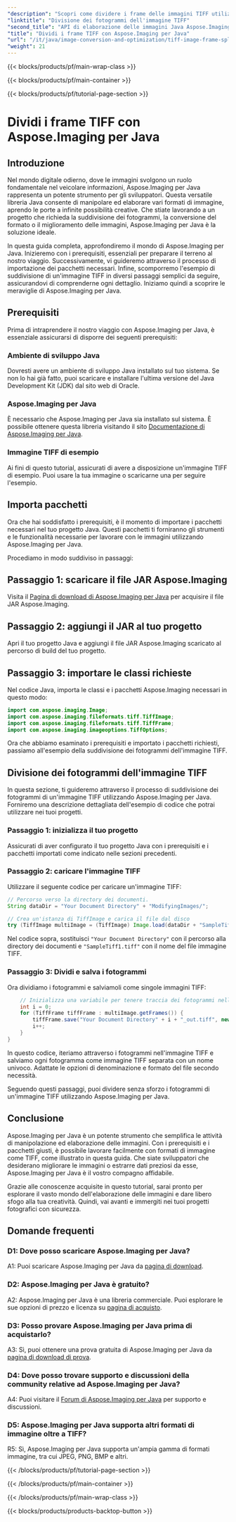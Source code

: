 ```yaml
---
"description": "Scopri come dividere i frame delle immagini TIFF utilizzando Aspose.Imaging per Java. Guida dettagliata con prerequisiti, esempi di codice e FAQ per gli sviluppatori."
"linktitle": "Divisione dei fotogrammi dell'immagine TIFF"
"second_title": "API di elaborazione delle immagini Java Aspose.Imaging"
"title": "Dividi i frame TIFF con Aspose.Imaging per Java"
"url": "/it/java/image-conversion-and-optimization/tiff-image-frame-splitting/"
"weight": 21
---
```


{{< blocks/products/pf/main-wrap-class >}}

{{< blocks/products/pf/main-container >}}

{{< blocks/products/pf/tutorial-page-section >}}

# Dividi i frame TIFF con Aspose.Imaging per Java

## Introduzione

Nel mondo digitale odierno, dove le immagini svolgono un ruolo fondamentale nel veicolare informazioni, Aspose.Imaging per Java rappresenta un potente strumento per gli sviluppatori. Questa versatile libreria Java consente di manipolare ed elaborare vari formati di immagine, aprendo le porte a infinite possibilità creative. Che stiate lavorando a un progetto che richieda la suddivisione dei fotogrammi, la conversione del formato o il miglioramento delle immagini, Aspose.Imaging per Java è la soluzione ideale.

In questa guida completa, approfondiremo il mondo di Aspose.Imaging per Java. Inizieremo con i prerequisiti, essenziali per preparare il terreno al nostro viaggio. Successivamente, vi guideremo attraverso il processo di importazione dei pacchetti necessari. Infine, scomporremo l'esempio di suddivisione di un'immagine TIFF in diversi passaggi semplici da seguire, assicurandovi di comprenderne ogni dettaglio. Iniziamo quindi a scoprire le meraviglie di Aspose.Imaging per Java.

## Prerequisiti

Prima di intraprendere il nostro viaggio con Aspose.Imaging per Java, è essenziale assicurarsi di disporre dei seguenti prerequisiti:

### Ambiente di sviluppo Java
Dovresti avere un ambiente di sviluppo Java installato sul tuo sistema. Se non lo hai già fatto, puoi scaricare e installare l'ultima versione del Java Development Kit (JDK) dal sito web di Oracle.

### Aspose.Imaging per Java
È necessario che Aspose.Imaging per Java sia installato sul sistema. È possibile ottenere questa libreria visitando il sito [Documentazione di Aspose.Imaging per Java](https://reference.aspose.com/imaging/java/).

### Immagine TIFF di esempio
Ai fini di questo tutorial, assicurati di avere a disposizione un'immagine TIFF di esempio. Puoi usare la tua immagine o scaricarne una per seguire l'esempio.

## Importa pacchetti

Ora che hai soddisfatto i prerequisiti, è il momento di importare i pacchetti necessari nel tuo progetto Java. Questi pacchetti ti forniranno gli strumenti e le funzionalità necessarie per lavorare con le immagini utilizzando Aspose.Imaging per Java.

Procediamo in modo suddiviso in passaggi:

## Passaggio 1: scaricare il file JAR Aspose.Imaging

Visita il [Pagina di download di Aspose.Imaging per Java](https://releases.aspose.com/imaging/java/) per acquisire il file JAR Aspose.Imaging.

## Passaggio 2: aggiungi il JAR al tuo progetto

Apri il tuo progetto Java e aggiungi il file JAR Aspose.Imaging scaricato al percorso di build del tuo progetto.

## Passaggio 3: importare le classi richieste

Nel codice Java, importa le classi e i pacchetti Aspose.Imaging necessari in questo modo:

```java
import com.aspose.imaging.Image;
import com.aspose.imaging.fileformats.tiff.TiffImage;
import com.aspose.imaging.fileformats.tiff.TiffFrame;
import com.aspose.imaging.imageoptions.TiffOptions;
```

Ora che abbiamo esaminato i prerequisiti e importato i pacchetti richiesti, passiamo all'esempio della suddivisione dei fotogrammi dell'immagine TIFF.

## Divisione dei fotogrammi dell'immagine TIFF

In questa sezione, ti guideremo attraverso il processo di suddivisione dei fotogrammi di un'immagine TIFF utilizzando Aspose.Imaging per Java. Forniremo una descrizione dettagliata dell'esempio di codice che potrai utilizzare nei tuoi progetti.

### Passaggio 1: inizializza il tuo progetto
Assicurati di aver configurato il tuo progetto Java con i prerequisiti e i pacchetti importati come indicato nelle sezioni precedenti.

### Passaggio 2: caricare l'immagine TIFF
Utilizzare il seguente codice per caricare un'immagine TIFF:

```java
// Percorso verso la directory dei documenti.
String dataDir = "Your Document Directory" + "ModifyingImages/";

// Crea un'istanza di TiffImage e carica il file dal disco
try (TiffImage multiImage = (TiffImage) Image.load(dataDir + "SampleTiff1.tiff")) {
```

Nel codice sopra, sostituisci `"Your Document Directory"` con il percorso alla directory dei documenti e `"SampleTiff1.tiff"` con il nome del file immagine TIFF.

### Passaggio 3: Dividi e salva i fotogrammi
Ora dividiamo i fotogrammi e salviamoli come singole immagini TIFF:

```java
    // Inizializza una variabile per tenere traccia dei fotogrammi nell'immagine
    int i = 0;
    for (TiffFrame tiffFrame : multiImage.getFrames()) {
        tiffFrame.save("Your Document Directory" + i + "_out.tiff", new TiffOptions(TiffExpectedFormat.TiffJpegRgb));
        i++;
    }
}
```

In questo codice, iteriamo attraverso i fotogrammi nell'immagine TIFF e salviamo ogni fotogramma come immagine TIFF separata con un nome univoco. Adattate le opzioni di denominazione e formato del file secondo necessità.

Seguendo questi passaggi, puoi dividere senza sforzo i fotogrammi di un'immagine TIFF utilizzando Aspose.Imaging per Java.

## Conclusione

Aspose.Imaging per Java è un potente strumento che semplifica le attività di manipolazione ed elaborazione delle immagini. Con i prerequisiti e i pacchetti giusti, è possibile lavorare facilmente con formati di immagine come TIFF, come illustrato in questa guida. Che siate sviluppatori che desiderano migliorare le immagini o estrarre dati preziosi da esse, Aspose.Imaging per Java è il vostro compagno affidabile.

Grazie alle conoscenze acquisite in questo tutorial, sarai pronto per esplorare il vasto mondo dell'elaborazione delle immagini e dare libero sfogo alla tua creatività. Quindi, vai avanti e immergiti nei tuoi progetti fotografici con sicurezza.

## Domande frequenti

### D1: Dove posso scaricare Aspose.Imaging per Java?

A1: Puoi scaricare Aspose.Imaging per Java da [pagina di download](https://releases.aspose.com/imaging/java/).

### D2: Aspose.Imaging per Java è gratuito?

A2: Aspose.Imaging per Java è una libreria commerciale. Puoi esplorare le sue opzioni di prezzo e licenza su [pagina di acquisto](https://purchase.aspose.com/buy).

### D3: Posso provare Aspose.Imaging per Java prima di acquistarlo?

A3: Sì, puoi ottenere una prova gratuita di Aspose.Imaging per Java da [pagina di download di prova](https://releases.aspose.com/).

### D4: Dove posso trovare supporto e discussioni della community relative ad Aspose.Imaging per Java?

A4: Puoi visitare il [Forum di Aspose.Imaging per Java](https://forum.aspose.com/) per supporto e discussioni.

### D5: Aspose.Imaging per Java supporta altri formati di immagine oltre a TIFF?

R5: Sì, Aspose.Imaging per Java supporta un'ampia gamma di formati immagine, tra cui JPEG, PNG, BMP e altri.

{{< /blocks/products/pf/tutorial-page-section >}}

{{< /blocks/products/pf/main-container >}}

{{< /blocks/products/pf/main-wrap-class >}}

{{< blocks/products/products-backtop-button >}}